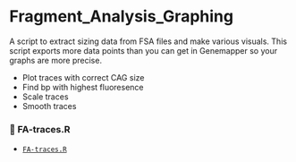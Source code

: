 # Fragment_Analysis_Graphing
A script to extract sizing data from FSA files and make various visuals.
This script exports more data points than you can get in Genemapper so your graphs are more precise.

- Plot traces with correct CAG size
- Find bp with highest fluoresence
- Scale traces
- Smooth traces

### 📁 FA-traces.R
- [`FA-traces.R`](./FA-traces.R) 
